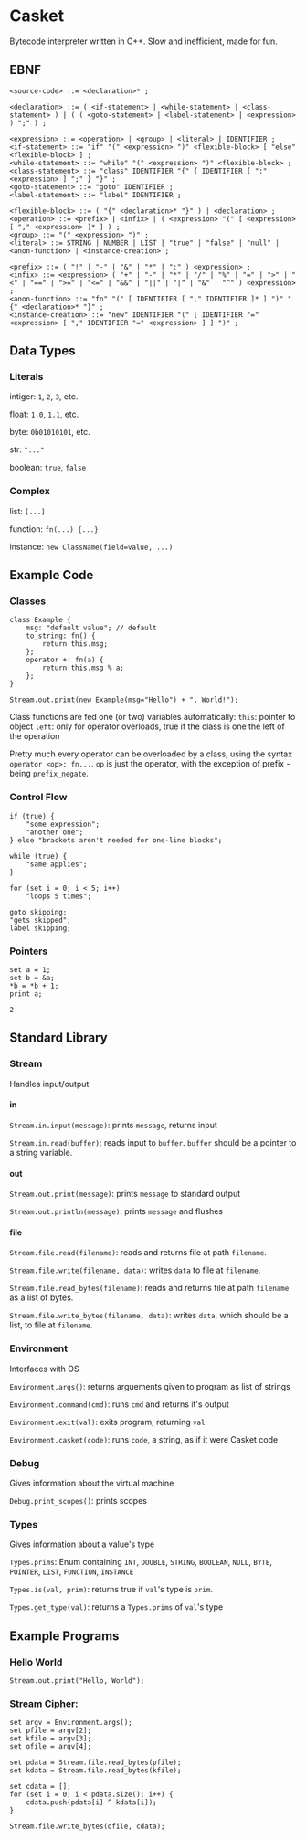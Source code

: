 # Casket #

Bytecode interpreter written in C++. Slow and inefficient, made for fun.

## EBNF ##
```EBNF
<source-code> ::= <declaration>* ;

<declaration> ::= ( <if-statement> | <while-statement> | <class-statement> ) | ( ( <goto-statement> | <label-statement> | <expression> ) ";" ) ;

<expression> ::= <operation> | <group> | <literal> | IDENTIFIER ;
<if-statement> ::= "if" "(" <expression> ")" <flexible-block> [ "else" <flexible-block> ] ;
<while-statement> ::= "while" "(" <expression> ")" <flexible-block> ;
<class-statement> ::= "class" IDENTIFIER "{" { IDENTIFIER [ ":" <expression> ] ";" } "}" ;
<goto-statement> ::= "goto" IDENTIFIER ;
<label-statement> ::= "label" IDENTIFIER ;

<flexible-block> ::= ( "{" <declaration>* "}" ) | <declaration> ;
<operation> ::= <prefix> | <infix> | ( <expression> "(" [ <expression> [ "," <expression> ]* ] ) ;
<group> ::= "(" <expression> ")" ;
<literal> ::= STRING | NUMBER | LIST | "true" | "false" | "null" | <anon-function> | <instance-creation> ;

<prefix> ::= ( "!" | "-" | "&" | "*" | ":" ) <expression> ;
<infix> ::= <expression> ( "+" | "-" | "*" | "/" | "%" | "=" | ">" | "<" | "==" | ">=" | "<=" | "&&" | "||" | "|" | "&" | "^" ) <expression> ;
<anon-function> ::= "fn" "(" [ IDENTIFIER [ "," IDENTIFIER ]* ] ")" "{" <declaration>* "}" ;
<instance-creation> ::= "new" IDENTIFIER "(" [ IDENTIFIER "=" <expression> [ "," IDENTIFIER "=" <expression> ] ] ")" ;

```


## Data Types ##

### Literals ###
intiger: ```1```, ```2```, ```3```, etc.

float: ```1.0```, ```1.1```, etc.

byte: ```0b01010101```, etc.

str: ```"..."```

boolean: ```true```, ```false```

### Complex ###
list: ```[...]```

function: ```fn(...) {...}```

instance: ```new ClassName(field=value, ...)```

## Example Code ##

### Classes ###

```
class Example {
    msg: "default value"; // default
    to_string: fn() {
        return this.msg;
    };
    operator +: fn(a) {
        return this.msg % a;
    };
}

Stream.out.print(new Example(msg="Hello") + ", World!");
```

Class functions are fed one (or two) variables automatically:
```this```: pointer to object
```left```: only for operator overloads, true if the class is one the left of the operation

Pretty much every operator can be overloaded by a class, using the syntax ```operator <op>: fn...```. ```op``` is just the operator, with the exception of prefix - being ```prefix_negate```. 

### Control Flow ###
```
if (true) {
    "some expression";
    "another one";
} else "brackets aren't needed for one-line blocks";
```
```
while (true) {
    "same applies";
}
```
```
for (set i = 0; i < 5; i++)
    "loops 5 times";
```
```
goto skipping;
"gets skipped";
label skipping;
```


### Pointers ###

```
set a = 1;
set b = &a;
*b = *b + 1;
print a;
```
```
2
```

## Standard Library ##

### Stream ###


Handles input/output


#### in ####

```Stream.in.input(message)```: prints ```message```, returns input

```Stream.in.read(buffer)```: reads input to ```buffer```. ```buffer``` should be a pointer to a string variable.


#### out ####

```Stream.out.print(message)```: prints ```message``` to standard output

```Stream.out.println(message)```: prints ```message``` and flushes


#### file ####

```Stream.file.read(filename)```: reads and returns file at path ```filename```.

```Stream.file.write(filename, data)```: writes ```data``` to file at ```filename```.

```Stream.file.read_bytes(filename)```: reads and returns file at path ```filename``` as a list of bytes.

```Stream.file.write_bytes(filename, data)```: writes ```data```, which should be a list, to file at ```filename```.



### Environment ###

Interfaces with OS


```Environment.args()```: returns arguements given to program as list of strings

```Environment.command(cmd)```: runs ```cmd``` and returns it's output

```Environment.exit(val)```: exits program, returning ```val```

```Environment.casket(code)```: runs ```code```, a string, as if it were Casket code




### Debug ###

Gives information about the virtual machine


```Debug.print_scopes()```: prints scopes




### Types ###

Gives information about a value's type


```Types.prims```: Enum containing ```INT```, ```DOUBLE```, ```STRING```, ```BOOLEAN```, ```NULL```, ```BYTE```, ```POINTER```, ```LIST```, ```FUNCTION```, ```INSTANCE```


```Types.is(val, prim)```: returns true if ```val```'s type is ```prim```.

```Types.get_type(val)```: returns a ```Types.prims``` of ```val```'s type


## Example Programs ##



### Hello World ###

```Stream.out.print("Hello, World");```



### Stream Cipher: ###
```
set argv = Environment.args();
set pfile = argv[2];
set kfile = argv[3];
set ofile = argv[4];

set pdata = Stream.file.read_bytes(pfile);
set kdata = Stream.file.read_bytes(kfile);

set cdata = [];
for (set i = 0; i < pdata.size(); i++) {
    cdata.push(pdata[i] ^ kdata[i]);
}

Stream.file.write_bytes(ofile, cdata);
```